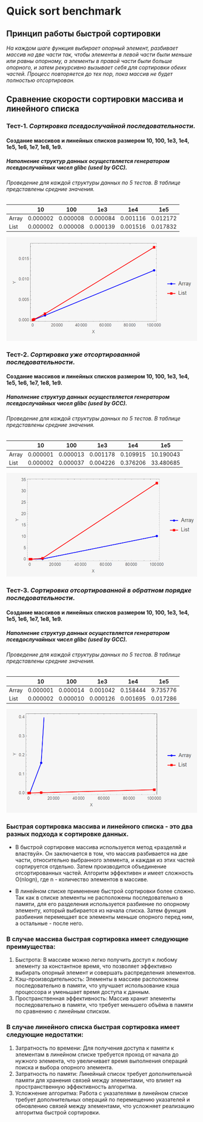 # Quick sort benchmark

## Принцип работы быстрой сортировки

_На каждом шаге функция выбирает опорный элемент, разбивает массив на две части так, чтобы элементы в левой части были
меньше или равны опорному, а элементы в правой части были больше опорного, и затем рекурсивно вызывает себя для
сортировки обеих частей. Процесс повторяется до тех пор, пока массив не будет полностью отсортирован._

## Сравнение скорости сортировки массива и линейного списка

### Тест-1. _Сортировка псевдослучайной последовательности_.

#### Создание массивов и линейных списков размером 10, 100, 1e3, 1e4, 1e5, 1e6, 1e7, 1e8, 1e9.

##### Наполнение структур данных осуществляется генератором псевдослучайных чисел _glibc (used by GCC)_.

###### Проведение для каждой структуры данных по 5 тестов. В таблице представлены средние значения.

|       | 10       | 100      | 1e3      | 1e4      | 1e5      |
|-------|----------|----------|----------|----------|----------|
| Array | 0.000002 | 0.000008 | 0.000084 | 0.001116 | 0.012172 |
| List  | 0.000002 | 0.000008 | 0.000139 | 0.001516 | 0.017832 |

![img_1.png](photos/img_1.png)

### Тест-2. _Сортировка уже отсортированной последовательности_.

#### Создание массивов и линейных списков размером 10, 100, 1e3, 1e4, 1e5, 1e6, 1e7, 1e8, 1e9.

##### Наполнение структур данных осуществляется генератором псевдослучайных чисел _glibc (used by GCC)_.

###### Проведение для каждой структуры данных по 5 тестов. В таблице представлены средние значения.

|       | 10       | 100      | 1e3      | 1e4      | 1e5       |
|-------|----------|----------|----------|----------|-----------|
| Array | 0.000001 | 0.000013 | 0.001178 | 0.109915 | 10.190043 |
| List  | 0.000002 | 0.000037 | 0.004226 | 0.376206 | 33.480685 |

![img.png](photos/img.png)

### Тест-3. _Сортировка отсортированной в обратном порядке последовательности_.

#### Создание массивов и линейных списков размером 10, 100, 1e3, 1e4, 1e5, 1e6, 1e7, 1e8, 1e9.

##### Наполнение структур данных осуществляется генератором псевдослучайных чисел _glibc (used by GCC)_.

###### Проведение для каждой структуры данных по 5 тестов. В таблице представлены средние значения.

|       | 10       | 100      | 1e3      | 1e4      | 1e5      |
|-------|----------|----------|----------|----------|----------|
| Array | 0.000001 | 0.000014 | 0.001042 | 0.158444 | 9.735776 |
| List  | 0.000002 | 0.000010 | 0.000126 | 0.001695 | 0.017286 |

![img_2.png](photos/img_2.png)

### Быстрая сортировка массива и линейного списка - это два разных подхода к сортировке данных.

+ В быстрой сортировке массива используется метод «разделяй и властвуй». Он заключается в том, что массив разбивается на
  две части, относительно выбранного элемента, и каждая из этих частей сортируется отдельно. Затем производится
  объединение отсортированных частей. Алгоритм эффективен и имеет сложность O(nlogn), где n - количество элементов в
  массиве.

+ В линейном списке применение быстрой сортировки более сложно. Так как в списке элементы не расположены последовательно
  в памяти, для его разделения используется разбиение по опорному элементу, который выбирается из начала списка. Затем
  функция разбиения перемещает все элементы меньше опорного перед ним, а остальные - после него.

### В случае массива быстрая сортировка имеет следующие преимущества:

1. Быстрота: В массиве можно легко получить доступ к любому элементу за константное время, что позволяет эффективно
   выбирать опорный элемент и совершать распределения элементов.
2. Кэш-производительность: Элементы в массиве расположены последовательно в памяти, что улучшает использование кэша
   процессора и уменьшает время доступа к данным.
3. Пространственная эффективность: Массив хранит элементы последовательно в памяти, что требует меньшего объёма в памяти
   по сравнению с линейным списком.

### В случае линейного списка быстрая сортировка имеет следующие недостатки:

1. Затратность по времени: Для получения доступа к памяти к элементам в линейном списке требуется проход от начала до
   нужного элемента, что увеличивает время выполнения операций поиска и выбора опорного элемента.
2. Затратность по памяти: Линейный список требует дополнительной памяти для хранения связей между элементами, что влияет
   на пространственную эффективность алгоритма.
3. Усложнение алгоритма: Работа с указателями в линейном списке требует дополнительных операций по перемещению
   указателей и обновлению связей между элементами, что усложняет реализацию алгоритма быстрой сортировки.